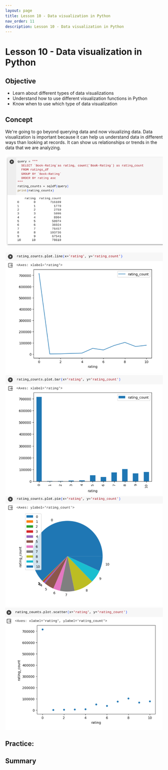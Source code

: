 ```yaml
---
layout: page
title: Lesson 10 - Data visualization in Python
nav_order: 11
description: Lesson 10 - Data visualization in Python
---
```

# Lesson 10 - Data visualization in Python

## Objective

- Learn about different types of data visualizations
- Understand how to use different visualization functions in Python
- Know when to use which type of data visualization

## Concept

We're going to go beyond querying data and now visualizing data.  Data visualization is important because it can help us understand data in different ways than looking at records.  It can show us relationships or trends in the data that we are analyzing.

![image](images/10-ratings_data.png)

![image](images/10-line_chart.png)
![image](images/10-bar_chart.png)
![image](images/10-pie_chart.png)
![image](images/10-scatter_plot.png)
## Practice: 

## Summary

